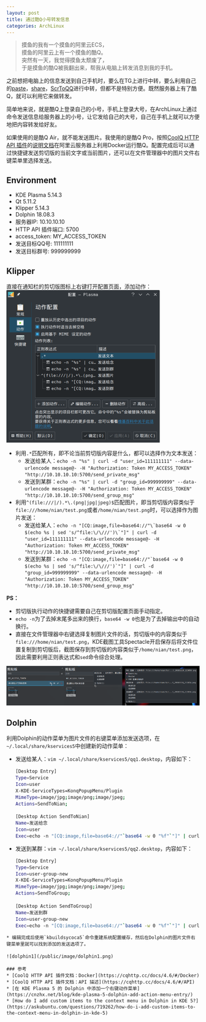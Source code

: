 ```yaml
---
layout: post
title: 通过酷Q小号转发信息
categories: ArchLinux
---
```


> 摸鱼的我有一个摸鱼的阿里云ECS，  
> 摸鱼的阿里云上有一个摸鱼的酷Q。  
> 突然有一天，我觉得摸鱼太颓废了，  
> 于是摸鱼的酷Q被我翻出来，帮我从电脑上转发消息到我的手机。  

<!-- more -->

之前想把电脑上的信息发送到自己手机时，要么在TG上进行中转，要么利用自己的[paste](https://paste.whoisnian.com/)，[share](https://share.whoisnian.com/)，[ScrToQQ](https://scrtoqq.whoisnian.com/)进行中转，但都不是特别方便。既然服务器上有了酷Q，就可以利用它来做转发。  

简单地来说，就是酷Q上登录自己的小号，手机上登录大号，在ArchLinux上通过命令发送信息给服务器上的小号，让它发给自己的大号，自己在手机上就可以方便地把内容转发给好友。  

如果使用的是酷Q Air，就不能发送图片。我使用的是酷Q Pro，按照[CoolQ HTTP API 插件](https://github.com/richardchien/coolq-http-api)的[说明文档](https://cqhttp.cc/docs/)在阿里云服务器上利用Docker运行酷Q。配置完成后可以通过快捷键发送剪切版的当前文字或当前图片，还可以在文件管理器中的图片文件右键菜单里选择发送。  

## Environment  
* KDE Plasma 5.14.3
* Qt 5.11.2
* Klipper 5.14.3
* Dolphin 18.08.3
* 服务器IP: 10.10.10.10
* HTTP API 插件端口: 5700
* access_token: MY_ACCESS_TOKEN
* 发送目标QQ号: 111111111
* 发送目标群号: 999999999

## Klipper
直接在通知栏的剪切版图标上右键打开配置页面，添加动作：
![klipper1](/public/image/klipper1.png)
* 利用`.*`匹配所有，即不论当前剪切版内容是什么，都可以选择作为文本发送：
  * 发送给某人：`echo -n "%s" | curl -d "user_id=111111111" --data-urlencode message@- -H "Authorization: Token MY_ACCESS_TOKEN" "http://10.10.10.10:5700/send_private_msg"`
  * 发送到某群：`echo -n "%s" | curl -d "group_id=999999999" --data-urlencode message@- -H "Authorization: Token MY_ACCESS_TOKEN" "http://10.10.10.10:5700/send_group_msg"`
* 利用`^(file:///|/).*\.(png|jpg|jpeg)$`匹配图片，即当剪切版内容类似于`file:///home/nian/test.png`或者`/home/nian/test.png`时，可以选择作为图片发送：
  * 发送给某人：``echo -n "[CQ:image,file=base64://"\`base64 -w 0 $(echo %s | sed 's/^file:\/\///')\`"]" | curl -d "user_id=111111111" --data-urlencode message@- -H "Authorization: Token MY_ACCESS_TOKEN" "http://10.10.10.10:5700/send_private_msg"``
  * 发送到某群：``echo -n "[CQ:image,file=base64://"`base64 -w 0 $(echo %s | sed 's/^file:\/\///')`"]" | curl -d "group_id=999999999" --data-urlencode message@- -H "Authorization: Token MY_ACCESS_TOKEN" "http://10.10.10.10:5700/send_group_msg"``  

__PS：__
* 剪切版执行动作的快捷键需要自己在剪切版配置页面手动指定。
* `echo -n`为了去掉末尾多出来的换行，`base64 -w 0`也是为了去掉输出中的自动换行。
* 直接在文件管理器中右键选择复制图片文件的话，剪切版中的内容类似于`file:///home/nian/test.png`，KDE截图工具Spectacle开启保存后将文件位置复制到剪切版后，截图保存到剪切版的内容类似于`/home/nian/test.png`，因此需要利用正则表达式和`sed`命令综合处理。

![klipper2](/public/image/klipper2.png)

## Dolphin
利用Dolphin的动作菜单为图片文件的右键菜单添加发送选项，在`~/.local/share/kservices5`中创建新的动作菜单：
* 发送给某人：`vim ~/.local/share/kservices5/qq1.desktop`，内容如下：
  ```bash
  [Desktop Entry]
  Type=Service
  Icon=user
  X-KDE-ServiceTypes=KonqPopupMenu/Plugin
  MimeType=image/jpg;image/png;image/jpeg;
  Actions=SendToNian;

  [Desktop Action SendToNian]
  Name=发送给念
  Icon=user
  Exec=echo -n "[CQ:image,file=base64://"`base64 -w 0 "%f"`"]" | curl -d "user_id=111111111" --data-urlencode message@- -H "Authorization: Token MY_ACCESS_TOKEN" "http://10.10.10.10:5700/send_private_msg"
  ```
* 发送到某群：`vim ~/.local/share/kservices5/qq2.desktop`，内容如下：
  ```bash
  [Desktop Entry]
  Type=Service
  Icon=user-group-new
  X-KDE-ServiceTypes=KonqPopupMenu/Plugin
  MimeType=image/jpg;image/png;image/jpeg;
  Actions=SendToGroup;

  [Desktop Action SendToGroup]
  Name=发送到群
  Icon=user-group-new
  Exec=echo -n "[CQ:image,file=base64://"`base64 -w 0 "%f"`"]" | curl -d "group_id=999999999" --data-urlencode message@- -H "Authorization: Token MY_ACCESS_TOKEN" "http://10.10.10.10:5700/send_group_msg"
```
* 编辑完成后使用`kbuildsycoca5`命令重建系统配置缓存，然后在Dolphin的图片文件右键菜单里就可以找到添加的发送选项了。

![dolphin1](/public/image/dolphin1.png)

### 参考
* [CoolQ HTTP API 插件文档：Docker](https://cqhttp.cc/docs/4.6/#/Docker)
* [CoolQ HTTP API 插件文档：API 描述](https://cqhttp.cc/docs/4.6/#/API)
* [在 KDE Plasma 5 的 Dolphin 中添加一个右键动作菜单](https://cnzhx.net/blog/kde-plasma-5-dolphin-add-action-menu-entry/)
* [How do I add custom items to the context menu in Dolphin in KDE 5?](https://askubuntu.com/questions/719262/how-do-i-add-custom-items-to-the-context-menu-in-dolphin-in-kde-5)

